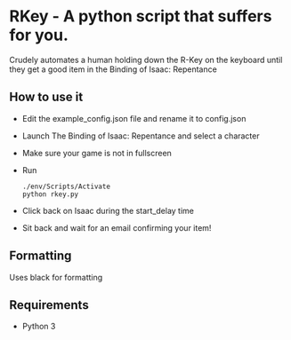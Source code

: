 # RKey - A python script that suffers for you.

Crudely automates a human holding down the R-Key on the keyboard until they get a good item in the Binding of Isaac: Repentance

## How to use it

-   Edit the example_config.json file and rename it to config.json
-   Launch The Binding of Isaac: Repentance and select a character
-   Make sure your game is not in fullscreen
-   Run

    ```
    ./env/Scripts/Activate
    python rkey.py
    ```

-   Click back on Isaac during the start_delay time
-   Sit back and wait for an email confirming your item!

## Formatting

Uses black for formatting

## Requirements

-   Python 3
